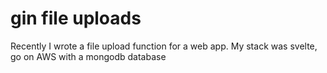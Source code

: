 # gin file uploads

Recently I wrote a file upload function for a web app. My stack was svelte, go on AWS with a mongodb database
